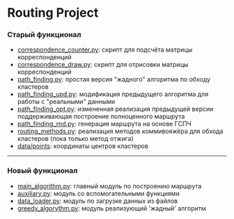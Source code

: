 Routing Project
===============
### Старый функционал
* [correspondence_counter.py](src/correspondence_counter.py): скрипт для подсчёта матрицы корреспонденций
* [correspondence_draw.py](src/correspondence_draw.py): скрипт для отрисовки матрицы корреспонденций
* [path_finding.py](src/path_finding.py): простая версия "жадного" алгоритма по обходу кластеров
* [path_finding_upd.py](src/path_finding_upd.py): модификация предыдущего алгоритма для работы с "реальными" данными
* [path_finding_opt.py](src/path_finding_opt.py): измененная реализация предыдущей версии поддерживающая построение полноценного маршрута
* [path_finding_rnd.py](src/path_finding_rnd.py): генерация маршрута на основе ГСПЧ
* [routing_methods.py](src/routing_methods.py): реализация методов коммивояжёра для обхода кластеров (пока только метод отжига)
* [data/points](./data/points.txt): координаты центров кластеров

----

### Новый функционал
* [main_algorithm.py](main_algorithm.py): главный модуль по построению маршрута
* [auxiliary.py](auxiliary.py): модуль со вспомогательными функциями
* [data_loader.py](data_loader.py): модуль по загрузке данных из файлов
* [greedy_algorythm.py](greedy_algorithm.py): модуль реализующий 'жадный' алгоритм
